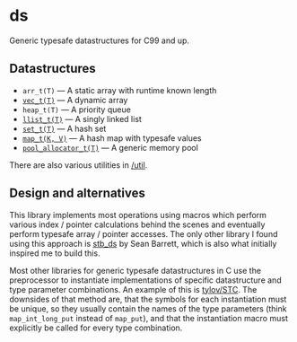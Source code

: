 ds
==

Generic typesafe datastructures for C99 and up.

Datastructures
--------------

- `arr_t(T)` — A static array with runtime known length
- [`vec_t(T)`](./vec/README.md) — A dynamic array
- `heap_t(T)` — A priority queue
- [`llist_t(T)`](./llist/README.md) — A singly linked list
- [`set_t(T)`](./set/README.md) — A hash set
- [`map_t(K, V)`](./map/README.md) — A hash map with typesafe values
- [`pool_allocator_t(T)`](./mem/pool/README.md) — A generic memory pool

There are also various utilities in [/util](./util/README.md).

Design and alternatives
-----------------------

This library implements most operations using macros which perform various index / pointer calculations behind the scenes and eventually perform typesafe array / pointer accesses.
The only other library I found using this approach is [stb_ds](http://nothings.org/stb_ds/) by Sean Barrett, which is also what initially inspired me to build this.

Most other libraries for generic typesafe datastructures in C use the preprocessor to instantiate implementations of specific datastructure and type parameter combinations.
An example of this is [tylov/STC](https://github.com/tylov/STC).
The downsides of that method are, that the symbols for each instantiation must be unique, so they usually contain the names of the type parameters (think `map_int_long_put` instead of `map_put`), and that the instantiation macro must explicitly be called for every type combination.
